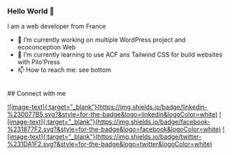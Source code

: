 ### Hello World 👋
I am a web developer from France 
- 🔭 I’m currently working on multiple WordPress project and ecoconception Web
- 🌱 I’m currently learning to use ACF ans Tailwind CSS for build websites with Pilo'Press
- 📫 How to reach me: see bottom
<br>
## Connect with me

<br>

[![image-text]{:target="_blank"}(https://img.shields.io/badge/linkedin-%230077B5.svg?&style=for-the-badge&logo=linkedin&logoColor=white)](https://www.linkedin.com/in/jonathan-scapin) [![image-text]{:target="_blank"}(https://img.shields.io/badge/facebook-%231877F2.svg?&style=for-the-badge&logo=facebook&logoColor=white)](https://www.facebook.com/jswebvienne) [![image-text]{:target="_blank"}(https://img.shields.io/badge/twitter-%231DA1F2.svg?&style=for-the-badge&logo=twitter&logoColor=white)](https://twitter.com/jonathan_scapin)
